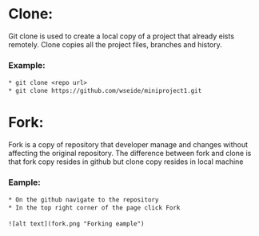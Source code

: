 # Clone:

Git clone is used to create a local copy of a project that already eists remotely. Clone copies all the project files, branches and history.

### Example:
 
	* git clone <repo url>
	* git clone https://github.com/wseide/miniproject1.git

# Fork:

Fork is a copy of repository that developer manage and changes without affecting the original repository. The difference between fork and clone is that fork copy resides in github but clone copy resides in local machine

### Eample:
 
	* On the github navigate to the repository
	* In the top right corner of the page click Fork

	![alt text](fork.png "Forking eample")